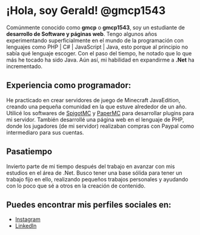 # ¡Hola, soy Gerald! @gmcp1543

Comúnmente conocido como **gmcp** o **gmcp1543**, soy un estudiante de **desarrollo de Software y páginas web**. Tengo algunos años experimentando superficialmente en el mundo de la programación con lenguajes como PHP | C# | JavaScript | Java, esto porque al principio no sabía qué lenguaje escoger. Con el paso del tiempo, he notado que lo que más he tocado ha sido Java. Aún así, mi habilidad en expandirme a **.Net** ha incrementado.


## Experiencia como programador:

He practicado en crear servidores de juego de Minecraft JavaEdition, creando una pequeña comunidad en la que estuve alrededor de un año. Utilicé los softwares de [SpigotMC](https://www.spigotmc.org/) y [PaperMC](https://papermc.io/) para desarrollar plugins para mi servidor. También desarrollé una página web en el lenguaje de PHP, donde los jugadores (de mi servidor) realizaban compras con Paypal como intermediaro para sus cuentas.


## Pasatiempo

Invierto parte de mi tiempo después del trabajo en avanzar con mis estudios en el área de .Net. Busco tener una base sólida para tener un trabajo fijo en ello, realizando pequeños trabajos personales y ayudando con lo poco que sé a otros en la creación de contenido.


## Puedes encontrar mis perfiles sociales en:

- [Instagram](https://www.instagram.com/gmcp.dev/)
- [LinkedIn](https://www.linkedin.com/in/gmcp1543/)
